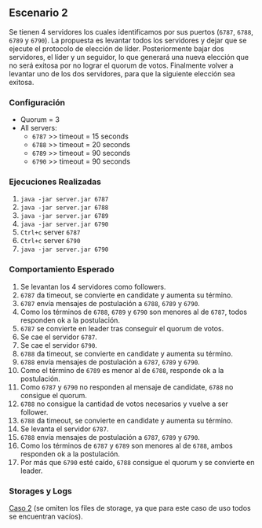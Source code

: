 ## Escenario 2
Se tienen 4 servidores los cuales identificamos por sus puertos (`6787`, `6788`, `6789` y `6790`). La propuesta es levantar todos los servidores y dejar que se ejecute el protocolo de elección de líder. Posteriormente bajar dos servidores, el líder y un seguidor, lo que generará una nueva elección que no será exitosa por no lograr el quorum de votos. Finalmente volver a levantar uno de los dos servidores, para que la siguiente elección sea exitosa.

### Configuración
- Quorum = 3
- All servers:
    - `6787` >> timeout = 15 seconds
    - `6788` >> timeout = 20 seconds
    - `6789` >> timeout = 90 seconds
    - `6790` >> timeout = 90 seconds

### Ejecuciones Realizadas
1) `java -jar server.jar 6787`
2) `java -jar server.jar 6788`
3) `java -jar server.jar 6789`
4) `java -jar server.jar 6790`
5) `Ctrl+c` server `6787`
6) `Ctrl+c` server `6790`
7) `java -jar server.jar 6790`

### Comportamiento Esperado
1) Se levantan los 4 servidores como followers.
2) `6787` da timeout, se convierte en candidate y aumenta su término.
3) `6787` envía mensajes de postulación a `6788`, `6789` y `6790`.
4) Como los términos de `6788`, `6789` y `6790` son menores al de `6787`, todos responden ok a la postulación.
5) `6787` se convierte en leader tras conseguir el quorum de votos.
6) Se cae el servidor `6787`.
7) Se cae el servidor `6790`.
8) `6788` da timeout, se convierte en candidate y aumenta su término.
9) `6788` envía mensajes de postulación a `6787`, `6789` y `6790`.
10) Como el término de `6789` es menor al de `6788`, responde ok a la postulación.
11) Como `6787` y `6790` no responden al mensaje de candidate, `6788` no consigue el quorum.
12) `6788` no consigue la cantidad de votos necesarios y vuelve a ser follower.
13) `6788` da timeout, se convierte en candidate y aumenta su término.
14) Se levanta el servidor `6787`.
15) `6788` envía mensajes de postulación a `6787`, `6789` y `6790`.
16) Como los términos de `6787` y `6789` son menores al de `6788`, ambos responden ok a la postulación.
17) Por más que `6790` esté caído, `6788` consigue el quorum y se convierte en leader.

### Storages y Logs
[Caso 2](../../textFiles/ejemplos/Caso%202) (se omiten los files de storage, ya que para este caso de uso todos se encuentran vacíos).